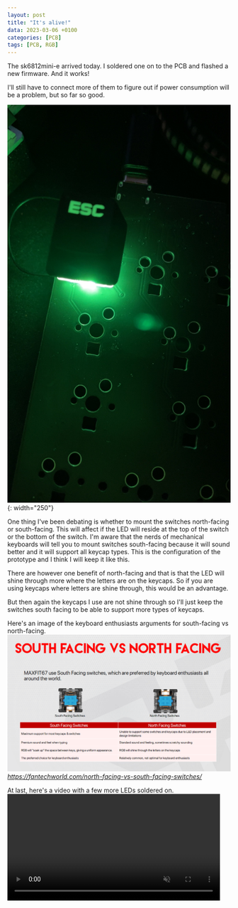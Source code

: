 ```yaml
---
layout: post
title: "It's alive!"
data: 2023-03-06 +0100
categories: [PCB]
tags: [PCB, RGB]
---
```


The sk6812mini-e arrived today. I soldered one on to the PCB and flashed a new firmware. And it works!

I'll still have to connect more of them to figure out if power consumption will be a problem, but so far so good.

![](/assets/img/230306/IMG_1764.JPG){: width="250"}

One thing I've been debating is whether to mount the switches north-facing or south-facing. This will affect if the LED will reside at the top of the switch or the bottom of the switch. I'm aware that the nerds of mechanical keyboards will tell you to mount switches south-facing because it will sound better and it will support all keycap types. This is the configuration of the prototype and I think I will keep it like this.

There are however one benefit of north-facing and that is that the LED will shine through more where the letters are on the keycaps. So if you are using keycaps where letters are shine through, this would be an advantage. 

But then again the keycaps I use are not shine through so I'll just keep the switches south facing to be able to support more types of keycaps.

Here's an image of the keyboard enthusiasts arguments for south-facing vs north-facing.
![](/assets/img/230306/north-facing-vs-south-facing-switche.png)
*https://fantechworld.com/north-facing-vs-south-facing-switches/*

At last, here's a video with a few more LEDs soldered on.
<video muted loop autoplay width="480">
    <source src="../../assets/img/230306/rgb-test.mp4" type="video/mp4">
</video>
